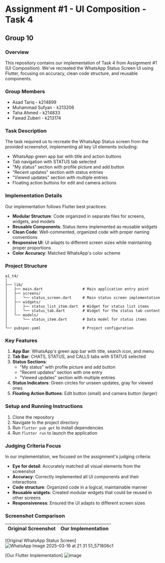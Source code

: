 # Assignment #1 - UI Composition - Task 4
## Group 10

### Overview
This repository contains our implementation of Task 4 from Assignment #1 (UI Composition). We've recreated the WhatsApp Status Screen UI using Flutter, focusing on accuracy, clean code structure, and reusable components.

### Group Members
* Asad Tariq - k214899
* Muhammad Sufyan - k213206
* Taha Ahmed - k214833
* Fawad Zuberi - k213174

### Task Description
The task required us to recreate the WhatsApp Status screen from the provided screenshot, implementing all key UI elements including:
- WhatsApp green app bar with title and action buttons
- Tab navigation with STATUS tab selected
- "My status" section with profile picture and add button
- "Recent updates" section with status entries
- "Viewed updates" section with multiple entries
- Floating action buttons for edit and camera actions

### Implementation Details
Our implementation follows Flutter best practices:

- **Modular Structure**: Code organized in separate files for screens, widgets, and models
- **Reusable Components**: Status items implemented as reusable widgets
- **Clean Code**: Well-commented, organized code with proper naming conventions
- **Responsive UI**: UI adapts to different screen sizes while maintaining proper proportions
- **Color Accuracy**: Matched WhatsApp's color scheme

### Project Structure

```
a1_t4/
│
├── lib/
│   ├── main.dart                  # Main application entry point
│   ├── screens/
│   │   └── status_screen.dart     # Main status screen implementation
│   ├── widgets/
│   │   ├── status_list_item.dart  # Widget for status list items
│   │   └── status_tab.dart        # Widget for the status tab content
│   └── models/
│       └── status_item.dart       # Data model for status items
│
└── pubspec.yaml                   # Project configuration
```

### Key Features
1. **App Bar**: WhatsApp's green app bar with title, search icon, and menu
2. **Tab Bar**: CHATS, STATUS, and CALLS tabs with STATUS selected
3. **Status Sections**: 
   - "My status" with profile picture and add button
   - "Recent updates" section with one entry
   - "Viewed updates" section with multiple entries
4. **Status Indicators**: Green circles for unseen updates, gray for viewed ones
5. **Floating Action Buttons**: Edit button (small) and camera button (larger)

### Setup and Running Instructions
1. Clone the repository
2. Navigate to the project directory
3. Run `flutter pub get` to install dependencies
4. Run `flutter run` to launch the application

### Judging Criteria Focus
In our implementation, we focused on the assignment's judging criteria:
- **Eye for detail**: Accurately matched all visual elements from the screenshot
- **Accuracy**: Correctly implemented all UI components and their interactions
- **Code structure**: Organized code in a logical, maintainable manner
- **Reusable widgets**: Created modular widgets that could be reused in other screens
- **Responsiveness**: Ensured the UI adapts to different screen sizes

### Screenshot Comparison
Original Screenshot | Our Implementation
:---: | :---:
[Original WhatsApp Status Screen]
![WhatsApp Image 2025-03-16 at 21 31 51_571806c1](https://github.com/user-attachments/assets/7ade3d20-5412-4d3d-801c-832f21bfb708)

[Our Flutter Implementation]
![image](https://github.com/user-attachments/assets/318b4c69-ae5d-407d-a8cc-5796b2939197)

